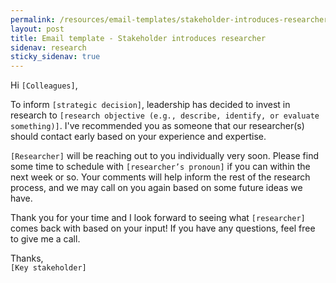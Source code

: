 ```yaml
---
permalink: /resources/email-templates/stakeholder-introduces-researcher/
layout: post
title: Email template - Stakeholder introduces researcher
sidenav: research
sticky_sidenav: true
---
```


Hi `[Colleagues]`,  

To inform `[strategic decision]`, leadership has decided to invest in research to `[research objective (e.g., describe, identify, or evaluate something)]`. I've recommended you as someone that our researcher(s) should contact early based on your experience and expertise.  

`[Researcher]` will be reaching out to you individually very soon. Please find some time to schedule with `[researcher’s pronoun]` if you can within the next week or so. Your comments will help inform the rest of the research process, and we may call on you again based on some future ideas we have.  

Thank you for your time and I look forward to seeing what `[researcher]` comes back with based on your input! If you have any questions, feel free to give me a call.  

Thanks,  
`[Key stakeholder]`

